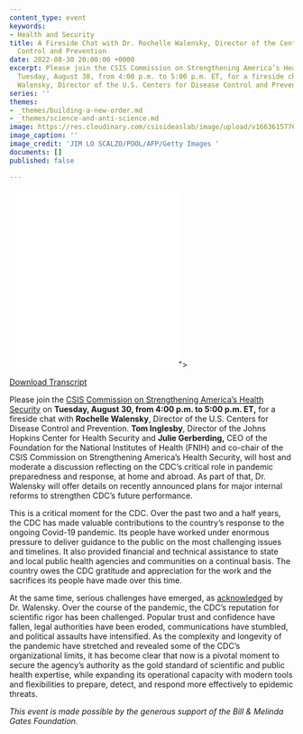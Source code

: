 ```yaml
---
content_type: event
keywords:
- Health and Security
title: A Fireside Chat with Dr. Rochelle Walensky, Director of the Centers for Disease
  Control and Prevention
date: 2022-08-30 20:00:00 +0000
excerpt: Please join the CSIS Commission on Strengthening America’s Health Security on
  Tuesday, August 30, from 4:00 p.m. to 5:00 p.m. ET, for a fireside chat with Rochelle
  Walensky, Director of the U.S. Centers for Disease Control and Prevention.
series: ''
themes:
- _themes/building-a-new-order.md
- _themes/science-and-anti-science.md
image: https://res.cloudinary.com/csisideaslab/image/upload/v1663615776/health-commission/GettyImages-1232981506_002_il9ars.jpg
image_caption: ''
image_credit: 'JIM LO SCALZO/POOL/AFP/Getty Images '
documents: []
published: false

---
```

<div class="video-wrapper post-feature-video"> <iframe allow="autoplay; encrypted-media" allowfullscreen="" frameborder="0" src="<iframe width="560" height="315" src="https://www.youtube.com/embed/R8pEUsZlcuE" title="YouTube video player" frameborder="0" allow="accelerometer; autoplay; clipboard-write; encrypted-media; gyroscope; picture-in-picture" allowfullscreen></iframe>"></iframe> </div>

[Download Transcript](https://csis-website-prod.s3.amazonaws.com/s3fs-public/event/220830_Walensky_transcript.pdf?Ym_EvXJxit68OaQnSNX6tiTDK3pjwtYQ)

Please join the [CSIS Commission on Strengthening America’s Health Security](https://healthsecurity.csis.org/) on **Tuesday, August 30, from 4:00 p.m. to 5:00 p.m. ET,** for a fireside chat with **Rochelle Walensky**, Director of the U.S. Centers for Disease Control and Prevention. **Tom Inglesby**, Director of the Johns Hopkins Center for Health Security and **Julie Gerberding,** CEO of the Foundation for the National Institutes of Health (FNIH) and co-chair of the CSIS Commission on Strengthening America’s Health Security, will host and moderate a discussion reflecting on the CDC’s critical role in pandemic preparedness and response, at home and abroad. As part of that, Dr. Walensky will offer details on recently announced plans for major internal reforms to strengthen CDC’s future performance.

This is a critical moment for the CDC. Over the past two and a half years, the CDC has made valuable contributions to the country’s response to the ongoing Covid-19 pandemic. Its people have worked under enormous pressure to deliver guidance to the public on the most challenging issues and timelines. It also provided financial and technical assistance to state and local public health agencies and communities on a continual basis. The country owes the CDC gratitude and appreciation for the work and the sacrifices its people have made over this time.

At the same time, serious challenges have emerged, as [acknowledged](https://www.nytimes.com/2022/08/17/us/politics/cdc-rochelle-walensky-covid.html) by Dr. Walensky. Over the course of the pandemic, the CDC’s reputation for scientific rigor has been challenged. Popular trust and confidence have fallen, legal authorities have been eroded, communications have stumbled, and political assaults have intensified. As the complexity and longevity of the pandemic have stretched and revealed some of the CDC’s organizational limits, it has become clear that now is a pivotal moment to secure the agency’s authority as the gold standard of scientific and public health expertise, while expanding its operational capacity with modern tools and flexibilities to prepare, detect, and respond more effectively to epidemic threats.

_This event is made possible by the generous support of the Bill & Melinda Gates Foundation._